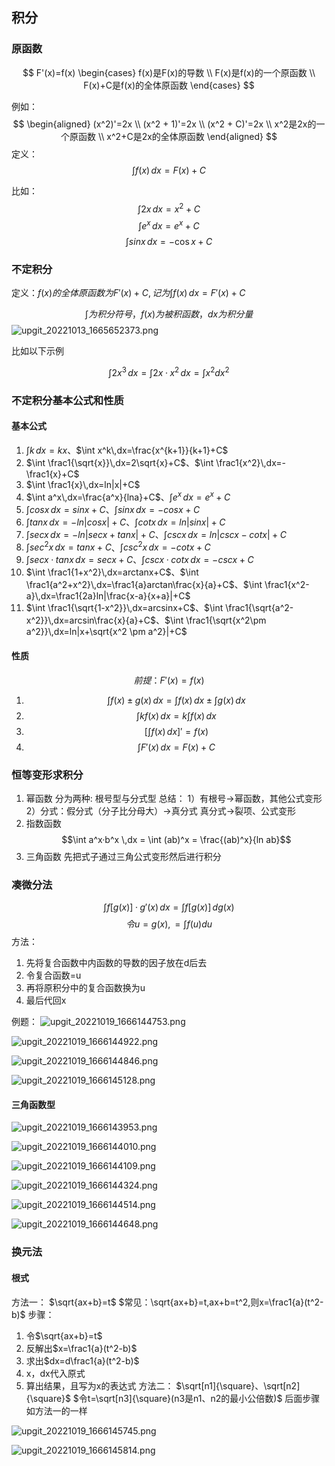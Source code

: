 ## 积分

### 原函数

$$ F'(x)=f(x) 
\begin{cases} 
f(x)是F(x)的导数
\\ F(x)是f(x)的一个原函数
\\ F(x)+C是f(x)的全体原函数
\end{cases} $$

例如：
$$
\begin{aligned}
(x^2)'=2x
\\ (x^2 + 1)'=2x
\\ (x^2 + C)'=2x
\\ x^2是2x的一个原函数
\\ x^2+C是2x的全体原函数
\end{aligned}
$$
定义：
$$\int f(x)\,dx=F(x)+C$$

比如：
$$\int 2x\,dx=x^2+C$$
$$\int e^x\,dx=e^x+C$$
$$\int sinx\,dx=-\cos x+C$$
### 不定积分

定义：$f(x)的全体原函数为F'(x)+C,记为 \int f(x)\,dx=F'(x)+C$

$$\int 为积分符号，f(x)为被积函数，dx为积分量$$
![upgit_20221013_1665652373.png](https://raw.githubusercontent.com/elfecho/upgit-pic/master/2022/10/upgit_20221013_1665652373.png)

比如以下示例

$$\int 2x^3\,dx=\int 2x·x^2\,dx=\int x^2 dx^2$$

### 不定积分基本公式和性质

#### 基本公式

1. $\int k\,dx=kx$、$\int x^k\,dx=\frac{x^{k+1}}{k+1}+C$
2. $\int \frac1{\sqrt{x}}\,dx=2\sqrt{x}+C$、$\int \frac1{x^2}\,dx=-\frac1{x}+C$
3. $\int \frac1{x}\,dx=ln|x|+C$
4. $\int a^x\,dx=\frac{a^x}{lna}+C$、$\int e^x\,dx=e^x+C$
5. $\int cosx\,dx=sinx+C$、$\int sinx\,dx=-cosx+C$
6. $\int tanx\,dx=-ln|cosx|+C$、$\int cotx\,dx=ln|sinx|+C$
7. $\int secx\,dx=-ln|secx+tanx|+C$、$\int cscx\,dx=ln|cscx-cotx|+C$
8. $\int sec^2x\,dx=tanx+C$、$\int csc^2x\,dx=-cotx+C$
9. $\int secx·tanx\,dx=secx+C$、$\int cscx·cotx\,dx=-cscx+C$
10. $\int \frac1{1+x^2}\,dx=arctanx+C$、$\int \frac1{a^2+x^2}\,dx=\frac1{a}arctan\frac{x}{a}+C$、$\int \frac1{x^2-a}\,dx=\frac1{2a}ln|\frac{x-a}{x+a}|+C$
11. $\int \frac1{\sqrt{1-x^2}}\,dx=arcsinx+C$、$\int \frac1{\sqrt{a^2-x^2}}\,dx=arcsin\frac{x}{a}+C$、$\int \frac1{\sqrt{x^2\pm a^2}}\,dx=ln|x+\sqrt{x^2 \pm a^2}|+C$

#### 性质

$$前提：F'(x)=f(x)$$
1. $$\int f(x) \pm g(x)\,dx=\int f(x)\,dx \pm \int g(x)\,dx$$
2. $$\int k f(x) \,dx=k\int f(x)\,dx$$
3. $$[\int f(x)\,dx]' = f(x)$$
4. $$\int F'(x)\,dx = F(x) + C$$
### 恒等变形求积分

1. 幂函数
分为两种: 根号型与分式型
总结：
1）有根号->幂函数，其他公式变形
2）分式：假分式（分子比分母大）->真分式
真分式->裂项、公式变形
2. 指数函数
$$\int a^x·b^x \,dx = \int (ab)^x = \frac{(ab)^x}{ln ab}$$
3. 三角函数
先把式子通过三角公式变形然后进行积分

### 凑微分法

$$\int f[g(x)]·g'(x) \,dx = \int f[g(x)] \,dg(x)$$
$$令u=g(x), = \int f(u)du$$
方法：
1. 先将复合函数中内函数的导数的因子放在d后去
2. 令复合函数=u
3. 再将原积分中的复合函数换为u
4. 最后代回x

例题：
![upgit_20221019_1666144753.png](https://raw.githubusercontent.com/elfecho/upgit-pic/master/2022/10/upgit_20221019_1666144753.png)

![upgit_20221019_1666144922.png](https://raw.githubusercontent.com/elfecho/upgit-pic/master/2022/10/upgit_20221019_1666144922.png)

![upgit_20221019_1666144846.png](https://raw.githubusercontent.com/elfecho/upgit-pic/master/2022/10/upgit_20221019_1666144846.png)

![upgit_20221019_1666145128.png](https://raw.githubusercontent.com/elfecho/upgit-pic/master/2022/10/upgit_20221019_1666145128.png)




#### 三角函数型

![upgit_20221019_1666143953.png](https://raw.githubusercontent.com/elfecho/upgit-pic/master/2022/10/upgit_20221019_1666143953.png)

![upgit_20221019_1666144010.png](https://raw.githubusercontent.com/elfecho/upgit-pic/master/2022/10/upgit_20221019_1666144010.png)

![upgit_20221019_1666144109.png](https://raw.githubusercontent.com/elfecho/upgit-pic/master/2022/10/upgit_20221019_1666144109.png)


![upgit_20221019_1666144324.png](https://raw.githubusercontent.com/elfecho/upgit-pic/master/2022/10/upgit_20221019_1666144324.png)

![upgit_20221019_1666144514.png](https://raw.githubusercontent.com/elfecho/upgit-pic/master/2022/10/upgit_20221019_1666144514.png)

![upgit_20221019_1666144648.png](https://raw.githubusercontent.com/elfecho/upgit-pic/master/2022/10/upgit_20221019_1666144648.png)

### 换元法

#### 根式

方法一：
 $\sqrt{ax+b}=t$
$常见：\sqrt{ax+b}=t,ax+b=t^2,则x=\frac1{a}(t^2-b)$
步骤：
1. 令$\sqrt{ax+b}=t$
2. 反解出$x=\frac1{a}(t^2-b)$
3. 求出$dx=d\frac1{a}(t^2-b)$
4. x，dx代入原式
5. 算出结果，且写为x的表达式
方法二：
$\sqrt[n1]{\square}、\sqrt[n2]{\square}$
$令t=\sqrt[n3]{\square}(n3是n1、n2的最小公倍数)$
后面步骤如方法一的一样

![upgit_20221019_1666145745.png](https://raw.githubusercontent.com/elfecho/upgit-pic/master/2022/10/upgit_20221019_1666145745.png)

![upgit_20221019_1666145814.png](https://raw.githubusercontent.com/elfecho/upgit-pic/master/2022/10/upgit_20221019_1666145814.png)


